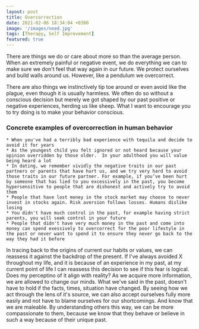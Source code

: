 ```yaml
---
layout: post
title: Overcorrection
date: 2021-02-06 18:34:04 +0300
image: '/images/need.jpg'
tags: [Therapy, Self Improvement]
featured: true
---
```


There are things we do or care about more so than the average person. When an extremely painful or negative event, we do everything we can to make sure we don't feel that way again in our future. We protect ourselves and build walls around us. However, like a pendulum we overcorrect. 

There are also things we instinctively tip toe around or even avoid like the plague, even though it is usually harmless. We often do so without a conscious decision but merely we got shaped by our past positive or negative experiences, herding us like sheep. What I want to encourage you to try doing is to make your behavior conscious.

### Concrete examples of overcorrection in human behavior

    * When you've had a terribly bad experience with tequila and decide to avoid it for years
    * As the youngest child you felt ignored or not heard because your opinion overridden by those older.  In your adulthood you will value being heard a lot
    * In dating, we remember vividly the negative traits in our past partners or parents that have hurt us, and we try very hard to avoid those traits in our future partner. For example, if you’ve been hurt by someone that has lied to you excessively in the past, you become hypersensitive to people that are dishonest and actively try to avoid them
    * People that have lost money in the stock market may choose to never invest in stocks again. Risk aversion follows losses. Humans dislike losing
    * You didn't have much control in the past, for example having strict parents, you will seek control in your future
    * People that didn't have very much money in the past and come into money can spend exessively to overcorrect for the poor lifestyle in the past or never want to spend it to ensure they never go back to the way they had it before

In tracing back to the origins of current our habits or values, we can reassess it against the backdrop of the present. If I've always avoided X throughout my life, and it is because of an experience in my past, at my current point of life I can reassess this decision to see if this fear is logical. Does my perceptino of it align with reality? As we acquire more information, we are allowed to change our minds. What we've said in the past, doesn't have to hold if the facts, times, situation have changed. By seeing how we act through the lens of it's source, we can also accept ourselves fully more easily and not have to blame ourselves for our shortcomings. And know that we are maleable. By understanding others this way, we can be more compassionate to them, because we know that they behave or believe in such a way because of their unique past.
